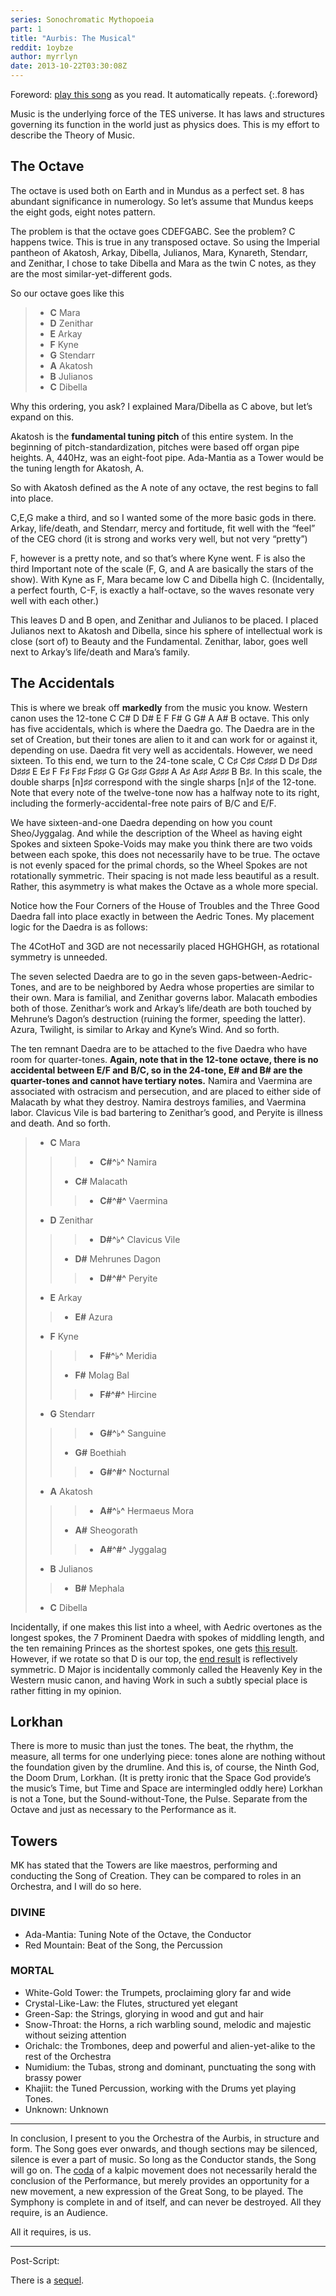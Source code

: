 ```yaml
---
series: Sonochromatic Mythopoeia
part: 1
title: "Aurbis: The Musical"
reddit: 1oybze
author: myrrlyn
date: 2013-10-22T03:30:08Z
---
```


Foreword: [play this song][0] as you read. It automatically repeats.
{:.foreword}

Music is the underlying force of the TES universe. It has laws and structures
governing its function in the world just as physics does. This is my effort to
describe the Theory of Music.

## The Octave

The octave is used both on Earth and in Mundus as a perfect set. 8 has abundant
significance in numerology. So let’s assume that Mundus keeps the eight gods,
eight notes pattern.

The problem is that the octave goes CDEFGABC. See the problem? C happens twice.
This is true in any transposed octave. So using the Imperial pantheon of
Akatosh, Arkay, Dibella, Julianos, Mara, Kynareth, Stendarr, and Zenithar, I
chose to take Dibella and Mara as the twin C notes, as they are the most
similar-yet-different gods.

So our octave goes like this

> - **C** Mara
> - **D** Zenithar
> - **E** Arkay
> - **F** Kyne
> - **G** Stendarr
> - **A** Akatosh
> - **B** Julianos
> - **C** Dibella

Why this ordering, you ask? I explained Mara/Dibella as C above, but let’s
expand on this.

Akatosh is the **fundamental tuning pitch** of this entire system. In the
beginning of pitch-standardization, pitches were based off organ pipe heights.
A, 440Hz, was an eight-foot pipe. Ada-Mantia as a Tower would be the tuning
length for Akatosh, A.

So with Akatosh defined as the A note of any octave, the rest begins to fall
into place.

C,E,G make a third, and so I wanted some of the more basic gods in there. Arkay,
life/death, and Stendarr, mercy and fortitude, fit well with the “feel” of the
CEG chord (it is strong and works very well, but not very “pretty”)

F, however is a pretty note, and so that’s where Kyne went. F is also the third
Important note of the scale (F, G, and A are basically the stars of the show).
With Kyne as F, Mara became low C and Dibella high C. (Incidentally, a perfect
fourth, C-F, is exactly a half-octave, so the waves resonate very well with each
other.)

This leaves D and B open, and Zenithar and Julianos to be placed. I placed
Julianos next to Akatosh and Dibella, since his sphere of intellectual work is
close (sort of) to Beauty and the Fundamental. Zenithar, labor, goes well next
to Arkay’s life/death and Mara’s family.

## The Accidentals

This is where we break off **markedly** from the music you know. Western canon
uses the 12-tone C C# D D# E F F# G G# A A# B octave. This only has five
accidentals, which is where the Daedra go. The Daedra are in the set of
Creation, but their tones are alien to it and can work for or against it,
depending on use. Daedra fit very well as accidentals. However, we need sixteen.
To this end, we turn to the 24-tone scale, C C♯ C♯♯ C♯♯♯ D D♯ D♯♯ D♯♯♯ E E♯ F F♯
F♯♯ F♯♯♯ G G♯ G♯♯ G♯♯♯ A A♯ A♯♯ A♯♯♯ B B♯. In this scale, the double sharps
[n]♯♯ correspond with the single sharps [n]♯ of the 12-tone. Note that every
note of the twelve-tone now has a halfway note to its right, including the
formerly-accidental-free note pairs of B/C and E/F.

We have sixteen-and-one Daedra depending on how you count Sheo/Jyggalag. And
while the description of the Wheel as having eight Spokes and sixteen
Spoke-Voids may make you think there are two voids between each spoke, this does
not necessarily have to be true. The octave is not evenly spaced for the primal
chords, so the Wheel Spokes are not rotationally symmetric. Their spacing is not
made less beautiful as a result. Rather, this asymmetry is what makes the Octave
as a whole more special.

Notice how the Four Corners of the House of Troubles and the Three Good Daedra
fall into place exactly in between the Aedric Tones. My placement logic for the
Daedra is as follows:

The 4CotHoT and 3GD are not necessarily placed HGHGHGH, as rotational symmetry
is unneeded.

The seven selected Daedra are to go in the seven gaps-between-Aedric-Tones, and
are to be neighbored by Aedra whose properties are similar to their own. Mara is
familial, and Zenithar governs labor. Malacath embodies both of those.
Zenithar’s work and Arkay’s life/death are both touched by Mehrune’s Dagon’s
destruction (ruining the former, speeding the latter). Azura, Twilight, is
similar to Arkay and Kyne’s Wind. And so forth.

The ten remnant Daedra are to be attached to the five Daedra who have room for
quarter-tones. **Again, note that in the 12-tone octave, there is no**
**accidental between E/F and B/C, so in the 24-tone, E# and B# are the**
**quarter-tones and cannot have tertiary notes.** Namira and Vaermina are
associated with ostracism and persecution, and are placed to either side of
Malacath by what they destroy. Namira destroys families, and Vaermina labor.
Clavicus Vile is bad bartering to Zenithar’s good, and Peryite is illness and
death. And so forth.

> - **C** Mara
> > > - **C#^♭^** Namira
> > - **C#** Malacath
> > > - **C#^#^** Vaermina
> - **D** Zenithar
> > > - **D#^♭^** Clavicus Vile
> > - **D#** Mehrunes Dagon
> > > - **D#^#^** Peryite
> - **E** Arkay
> > - **E#** Azura
> - **F** Kyne
> > > - **F#^♭^** Meridia
> > - **F#** Molag Bal
> > > - **F#^#^** Hircine
> - **G** Stendarr
> > > - **G#^♭^** Sanguine
> > - **G#** Boethiah
> > > - **G#^#^** Nocturnal
> - **A** Akatosh
> > > - **A#^♭^** Hermaeus Mora
> > - **A#** Sheogorath
> > > - **A#^#^** Jyggalag
> - **B** Julianos
> > - **B#** Mephala
> - **C** Dibella

Incidentally, if one makes this list into a wheel, with Aedric overtones as the
longest spokes, the 7 Prominent Daedra with spokes of middling length, and the
ten remaining Princes as the shortest spokes, one gets [this result][1].
However, if we rotate so that D is our top, the [end result][2] is reflectively
symmetric. D Major is incidentally commonly called the Heavenly Key in the
Western music canon, and having Work in such a subtly special place is rather
fitting in my opinion.

## Lorkhan

There is more to music than just the tones. The beat, the rhythm, the measure,
all terms for one underlying piece: tones alone are nothing without the
foundation given by the drumline. And this is, of course, the Ninth God, the
Doom Drum, Lorkhan. (It is pretty ironic that the Space God provide’s the
music’s Time, but Time and Space are intermingled oddly here) Lorkhan is not a
Tone, but the Sound-without-Tone, the Pulse. Separate from the Octave and just
as necessary to the Performance as it.

## Towers

MK has stated that the Towers are like maestros, performing and conducting the
Song of Creation. They can be compared to roles in an Orchestra, and I will do
so here.

### DIVINE

- Ada-Mantia: Tuning Note of the Octave, the Conductor
- Red Mountain: Beat of the Song, the Percussion

### MORTAL

- White-Gold Tower: the Trumpets, proclaiming glory far and wide
- Crystal-Like-Law: the Flutes, structured yet elegant
- Green-Sap: the Strings, glorying in wood and gut and hair
- Snow-Throat: the Horns, a rich warbling sound, melodic and majestic without
  seizing attention
- Orichalc: the Trombones, deep and powerful and alien-yet-alike to the rest of
  the Orchestra
- Numidium: the Tubas, strong and dominant, punctuating the song with brassy power
- Khajiit: the Tuned Percussion, working with the Drums yet playing Tones.
- Unknown: Unknown

----

In conclusion, I present to you the Orchestra of the Aurbis, in structure and
form. The Song goes ever onwards, and though sections may be silenced, silence
is ever a part of music. So long as the Conductor stands, the Song will go on.
The [coda][3] of a kalpic movement does not necessarily herald the conclusion of
the Performance, but merely provides an opportunity for a new movement, a new
expression of the Great Song, to be played. The Symphony is complete in and of
itself, and can never be destroyed. All they require, is an Audience.

All it requires, is us.

----

Post-Script:

There is a [sequel](./1p1fip).

[0]: https://www.listenonrepeat.com/watch?v=hYMseN4XzxI
[1]: https://myrrlyn.net/oeuvre/images/tones.svg?key=c-major&color=no-color&classes=no-swirl
[2]: https://myrrlyn.net/oeuvre/images/tones.svg?key=d-major&color=no-color&classes=no-swirl
[3]: https://www.youtube.com/watch?v=6YQNOw0GPz0

